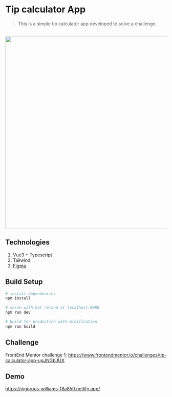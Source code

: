 # Tip calculator App

> This is a simple tip calculator app developed to solve a challenge.

<p align="center">
  <br>
  <img src="https://user-images.githubusercontent.com/88312999/128545890-61389fcd-1cb3-47fb-914b-b097e6ea7165.png" width="600" />
  <br>
</p>

## Technologies

1. Vue3 + Typescript
2. Tailwind 
3. [Figma](https://www.figma.com/file/FeKRiWESyfm0k4JuSvGoP9/Tip-Calculator?node-id=0%3A1)

## Build Setup

``` bash
# install dependencies
npm install

# serve with hot reload at localhost:8080
npm run dev

# build for production with minification
npm run build
```

## Challenge
FrontEnd Mentor challenge 1: https://www.frontendmentor.io/challenges/tip-calculator-app-ugJNGbJUX

## Demo
https://vigorous-williams-f8a850.netlify.app/
